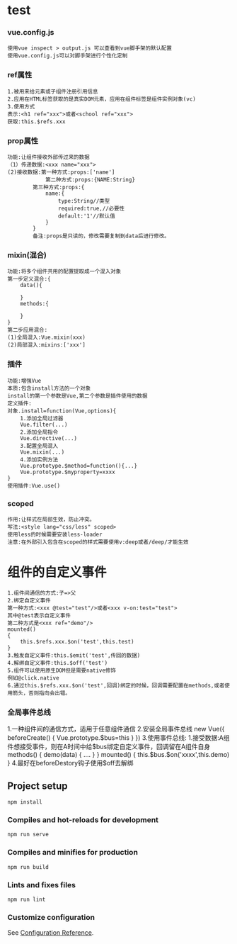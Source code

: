 # test

### vue.config.js
```
使用vue inspect > output.js 可以查看到vue脚手架的默认配置
使用vue.config.js可以对脚手架进行个性化定制
```
### ref属性
```
1.被用来给元素或子组件注册引用信息
2.应用在HTML标签获取的是真实DOM元素，应用在组件标签是组件实例对象(vc)
3.使用方式
表示:<h1 ref="xxx">或者<school ref="xxx">
获取:this.$refs.xxx
```
### prop属性
```
功能:让组件接收外部传过来的数据
（1）传递数据:<xxx name="xxx">
(2)接收数据:第一种方式:props:['name']
            第二种方式:props:{NAME:String}
        第三种方式:props:{
            name:{
                type:String//类型
                required:true,//必要性
                default:'1'//默认值
            }
        }
        备注:props是只读的，修改需要复制到data后进行修改。
```
### mixin(混合)
```
功能:将多个组件共用的配置提取成一个混入对象
第一步定义混合:{
    data(){

    }
    methods:{

    }
}
第二步应用混合:
(1)全局混入:Vue.mixin(xxx)
(2)局部混入:mixins:['xxx']
```
### 插件
```
功能:增强Vue
本质:包含install方法的一个对象
install的第一个参数是Vue,第二个参数是插件使用的数据
定义插件:
对象.install=function(Vue,options){
    1.添加全局过滤器
    Vue.filter(...)
    2.添加全局指令
    Vue.directive(...)
    3.配置全局混入
    Vue.mixin(...)
    4.添加实例方法
    Vue.prototype.$method=function(){...}
    Vue.prototype.$myproperty=xxxx
}
使用插件:Vue.use()
```
### scoped
```
作用:让样式在局部生效，防止冲突。
写法:<style lang="css/less" scoped>
使用less的时候需要安装less-loader
注意:在外部引入包含在scoped的样式需要使用v:deep或者/deep/才能生效
```
# 组件的自定义事件
```
1.组件间通信的方式:子=>父
2.绑定自定义事件
第一种方式:<xxx @test="test"/>或者<xxx v-on:test="test">
其中@test表示自定义事件
第二种方式是<xxx ref="demo"/>
mounted()
{
    this.$refs.xxx.$on('test',this.test)
}
3.触发自定义事件:this.$emit('test',传回的数据)
4.解绑自定义事件:this.$off('test')
5.组件可以使用原生DOM但是需要native修饰
例如@click.native
6.通过this.$refs.xxx.$on('test',回调)绑定的时候，回调需要配置在methods,或者使用箭头，否则指向会出错。
```

### 全局事件总线
1.一种组件间的通信方式，适用于任意组件通信
2.安装全局事件总线
new Vue({
    beforeCreate()
    {
        Vue.prototype.$bus=this
    }
})
3.使用事件总线:
1.接受数据:A组件想接受事件，则在A时间中给$bus绑定自定义事件，回调留在A组件自身
methods()
{
    demo(data)
    {
        ....
    }
}
mounted()
{
    this.$bus.$on('xxxx',this.demo)
}
4.最好在beforeDestory钩子使用$off去解绑


## Project setup
```
npm install
```

### Compiles and hot-reloads for development
```
npm run serve
```

### Compiles and minifies for production
```
npm run build
```

### Lints and fixes files
```
npm run lint
```

### Customize configuration
See [Configuration Reference](https://cli.vuejs.org/config/).

